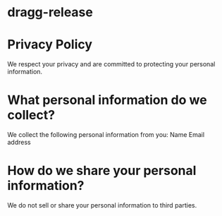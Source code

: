 # dragg-release

# Privacy Policy
We respect your privacy and are committed to protecting your personal information.

# What personal information do we collect?
We collect the following personal information from you:
Name
Email address

# How do we share your personal information?
We do not sell or share your personal information to third parties.
